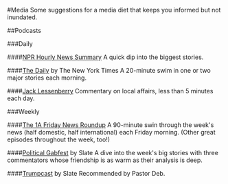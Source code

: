 

#Media
Some suggestions for a media diet that keeps you informed but not inundated.

##Podcasts

###Daily

####[NPR Hourly News Summary](http://www.npr.org/podcasts/500005/hourly-news-summary)
A quick dip into the biggest stories.

####[The Daily](https://www.nytimes.com/column/the-daily?action=click&contentCollection=Podcasts&module=ExtendedByline&region=Header&pgtype=article) by The New York Times
A 20-minute swim in one or two major stories each morning.

####[Jack Lessenberry](http://michiganradio.org/people/jack-lessenberry)
Commentary on local affairs, less than 5 minutes each day.

###Weekly

####[The 1A Friday News Roundup](http://the1a.org/)
A 90-minute swin through the week's news (half domestic, half international) each Friday morning.
(Other great episodes throughout the week, too!)

####[Political Gabfest](http://www.slate.com/articles/podcasts/gabfest.html) by Slate
A dive into the week's big stories with three commentators whose friendship is as warm as their analysis is deep.

####[Trumpcast](http://www.slate.com/articles/podcasts/trumpcast.html) by Slate
Recommended by Pastor Deb.
